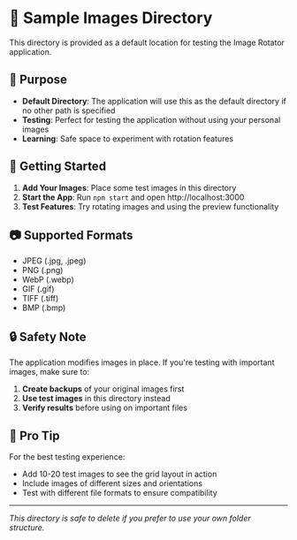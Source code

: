 # 📁 Sample Images Directory

This directory is provided as a default location for testing the Image Rotator application.

## 📝 Purpose

- **Default Directory**: The application will use this as the default directory if no other path is specified
- **Testing**: Perfect for testing the application without using your personal images
- **Learning**: Safe space to experiment with rotation features

## 🚀 Getting Started

1. **Add Your Images**: Place some test images in this directory
2. **Start the App**: Run `npm start` and open http://localhost:3000
3. **Test Features**: Try rotating images and using the preview functionality

## 📷 Supported Formats

- JPEG (.jpg, .jpeg)
- PNG (.png)
- WebP (.webp)
- GIF (.gif)
- TIFF (.tiff)
- BMP (.bmp)

## 🔒 Safety Note

The application modifies images in place. If you're testing with important images, make sure to:

1. **Create backups** of your original images first
2. **Use test images** in this directory instead
3. **Verify results** before using on important files

## 🎯 Pro Tip

For the best testing experience:
- Add 10-20 test images to see the grid layout in action
- Include images of different sizes and orientations
- Test with different file formats to ensure compatibility

---

*This directory is safe to delete if you prefer to use your own folder structure.* 